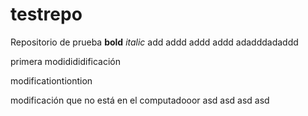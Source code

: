 # testrepo
Repositorio de prueba
**bold** *italic*
add addd addd addd adadddadaddd

primera modidididificación

modificationtiontion



modificación que no está en el computadooor
asd asd asd asd
